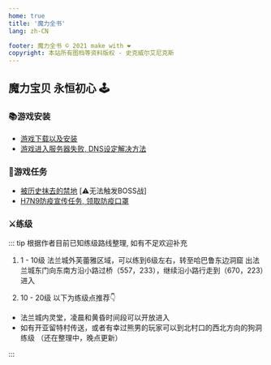 ```yaml
---
home: true
title: '魔力全书'
lang: zh-CN

footer: 魔力全书 © 2021 make with ❤️
copyright: 本站所有图档等资料版权 - 史克威尔艾尼克斯
---
```


## 魔力宝贝 永恒初心 🕹️

### 📚游戏安装

- [游戏下载以及安装](guides/install)
- [游戏进入服务器失败, DNS设定解决方法](guides/dns)

### 📜游戏任务

- [被历史抹去的禁地](tasks/1) [⚠️无法触发BOSS战]
- [H7N9防疫宣传任务, 领取防疫口罩](tasks/2)

### ⚔️练级


::: tip 根据作者目前已知练级路线整理, 如有不足欢迎补充

1.  1 - 10级 法兰城外芙蕾雅区域，可以练到6级左右，转至哈巴鲁东边洞窟
出法兰城东门向东南方沿小路过桥（557，233），继续沿小路行走到（670，223）进入

2.  10 - 20级 以下为练级点推荐👇

- 法兰城内灵堂，凌晨和黄昏时间段可以开放进入
- 如有开亚留特村传送，或者有幸过熊男的玩家可以到北村口的西北方向的狗洞练级
（还在整理中，晚点更新）

:::